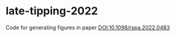 # late-tipping-2022

Code for generating figures in paper [DOI:10.1098/rspa.2022.0483](DOI:10.1098/rspa.2022.0483)
